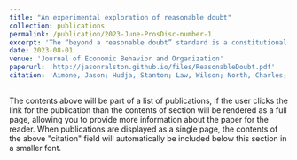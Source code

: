 ```yaml
---
title: "An experimental exploration of reasonable doubt"
collection: publications
permalink: /publication/2023-June-ProsDisc-number-1
excerpt: 'The “beyond a reasonable doubt” standard is a constitutional requirement in U.S. criminal cases, but jury instructions on “reasonable doubt” vary across jurisdictions. We use a controlled experiment to analyze the relationship between the definition of reasonable doubt and juror decisions. In our novel (pre-registered) experiment, we vary the definition of reasonable doubt between subjects and elicit the level of evidence required for subjects to convict a defendant. We analyze juror decisions under two state definitions that are markedly different (Wisconsin and West Virginia) and analyze juror decisions when reasonable doubt is not explicitly defined. We find similar behavior in each treatment. We ran three additional treatments to determine why behavior does not seem to vary across definitions. Our data is consistent with subjects having pre-conceived notions of reasonable doubt that are not affected by jury instructions.'
date: 2023-08-01
venue: 'Journal of Economic Behavior and Organization'
paperurl: 'http://jasonralston.github.io/files/ReasonableDoubt.pdf'
citation: 'Aimone, Jason; Hudja, Stanton; Law, Wilson; North, Charles; Ralston, Jason; Rentschler, Lucas. (2023). &quot;An experimental exploration of reasonable doubt.&quot; <i>Journal of Economic Behavior and Organization</i>. 212.'
---
```


The contents above will be part of a list of publications, if the user clicks the link for the publication than the contents of section will be rendered as a full page, allowing you to provide more information about the paper for the reader. When publications are displayed as a single page, the contents of the above "citation" field will automatically be included below this section in a smaller font.
